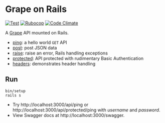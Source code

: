 # Grape on Rails

[![Test](https://github.com/ruby-grape/grape-on-rails/actions/workflows/test.yml/badge.svg?branch=master)](https://github.com/ruby-grape/grape-on-rails/actions/workflows/test.yml)
[![Rubocop](https://github.com/ruby-grape/grape-on-rails/actions/workflows/test.yml/badge.svg?branch=master)](https://github.com/ruby-grape/grape-on-rails/actions/workflows/test.yml)
[![Code Climate](https://codeclimate.com/github/ruby-grape/grape-on-rails.svg)](https://codeclimate.com/github/ruby-grape/grape-on-rails)

A [Grape](http://github.com/ruby-grape/grape) API mounted on Rails.

- [ping](app/api/acme/ping.rb): a hello world `GET` API
- [post](app/api/acme/post.rb): post JSON data
- [raise](app/api/acme/raise.rb): raise an error, Rails handling exceptions
- [protected](app/api/acme/protected.rb): API protected with rudimentary Basic Authentication
- [headers](app/api/acme/headers.rb): demonstrates header handling

## Run

```
bin/setup
rails s
```

- Try http://localhost:3000/api/ping or http://localhost:3000/api/protected/ping with _username_ and _password_.
- View Swagger docs at http://localhost:3000/swagger.
